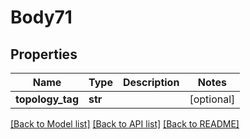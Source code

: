 # Body71

## Properties
Name | Type | Description | Notes
------------ | ------------- | ------------- | -------------
**topology_tag** | **str** |  | [optional] 

[[Back to Model list]](../README.md#documentation-for-models) [[Back to API list]](../README.md#documentation-for-api-endpoints) [[Back to README]](../README.md)


